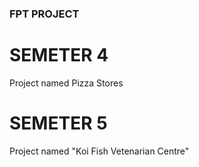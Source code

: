 ### **FPT PROJECT**

# SEMETER 4
Project named Pizza Stores

# SEMETER 5
Project named "Koi Fish Vetenarian Centre" 